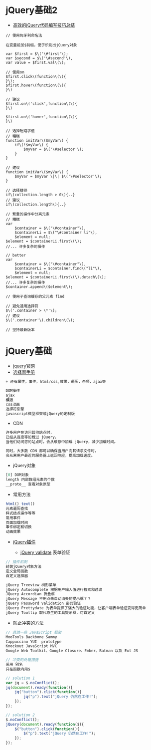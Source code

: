 # **jQuery基础2**

- [高效的jQuery代码编写技巧总结](http://gcdn.gcpowertools.com.cn/showtopic-28514-1-3.html?utm_source=gold.xitu.io&utm_medium=referral&utm_campaign=20170222)

```
// 使用匈牙利命名法

在变量前加$前缀，便于识别出jQuery对象

var $first = $\('\#first'\);  
var $second = $\('\#second'\),  
var value = $first.val\(\);

// 使用on  
$first.click\(function\(\){  
}\);  
$first.hover\(function\(\){  
}\)

// 建议  
$first.on\('click',function\(\){  
}\)

$first.on\('hover',function\(\){  
}\)

// 选择短路求值  
// 糟糕  
function initVar\($myVar\) {  
    if\(!$myVar\) {  
        $myVar = $\('\#selector'\);  
    }  
}

// 建议  
function initVar\($myVar\) {  
    $myVar = $myVar \|\| $\('\#selector'\);  
}

// 选择捷径  
if\(collection.length > 0\){..}  
// 建议  
if\(collection.length\){..}

// 繁重的操作中分离元素  
// 糟糕  
var  
    $container = $\("\#container"\),  
    $containerLi = $\("\#container li"\),  
    $element = null;  
$element = $containerLi.first\(\);  
//... 许多复杂的操作

// better  
var  
    $container = $\("\#container"\),  
    $containerLi = $container.find\("li"\),  
    $element = null;  
$element = $containerLi.first\(\).detach\(\);  
//... 许多复杂的操作  
$container.append\($element\);

// 使用子查询缓存的父元素 find

// 避免通用选择符  
$\('.container > \*'\);  
// 建议  
$\('.container'\).children\(\);

// 坚持最新版本
```

# **jQuery基础**

- [jquery官网](http://jquery.com/download/)
- [选择器手册](http://www.runoob.com/jquery/jquery-ref-selectors.html)

```javascript
+ 还有属性，事件，html/css,效果，遍历，杂项，ajax等

DOM操作
ajax
模版
css动画
选择符引擎
javascript微型框架或jQuery的定制版
```

- CDN

```javascript
许多用户在访问其他站点时，
已经从百度等加载过 jQuery，
当他们访问您的站点时，会从缓存中加载 jQuery，减少加载时间。

同时，大多数 CDN 都可以确保当用户向其请求文件时，
会从离用户最近的服务器上返回响应，提高加载速度。
```

- jQuery对象

```javascript
[0] DOM对象
length 内部数组元素的个数
__proto__ 查看对象原型
```

- 常用方法

```javascript
html() text()
元素遍历查找
样式结点操作等等
常用事件
页面加载时间
事件绑定和切换
动画效果
```

- [jQuery插件](http://plugins.jquery.com/)

  - [jQuery validate](http://www.runoob.com/jquery/jquery-plugin-validate.html) 表单验证

```javascript
// 插件机制
封装jQuery对象方法
定义全局函数
自定义选择器

jQuery Treeview 树形菜单
jQuery Autocomplete 根据用户输入值进行搜索和过滤
JQuery Accordian 折叠框
jQuery Message 不用点击自动消失的提示框？？
jQuery Password Validation 密码验证
jQuery Prettydate 为表单提供了强大的验证功能，让客户端表单验证变得更简单
jQuery Tooltip 取代原生的工具提示框，可自定义
```

- 防止冲突的方法

```javascript
// 其他一些 JavaScript 框架
MooTools Backbone Sammy
Cappuccino YUI  prototype
Knockout JavaScript MVC
Google Web Toolkit、Google Closure、Ember、Batman 以及 Ext JS

// 冲突的处理措施
采用 别名
只在函数内用$

// solution 1
var jq = $.noConflict();
jq(document).ready(function(){
    jq("button").click(function(){
        jq("p").text("jQuery 仍然在工作!");
    });
});

// solution 2
$.noConflict();
jQuery(document).ready(function($){
    $("button").click(function(){
        $("p").text("jQuery 仍然在工作!");
    });
});
```
